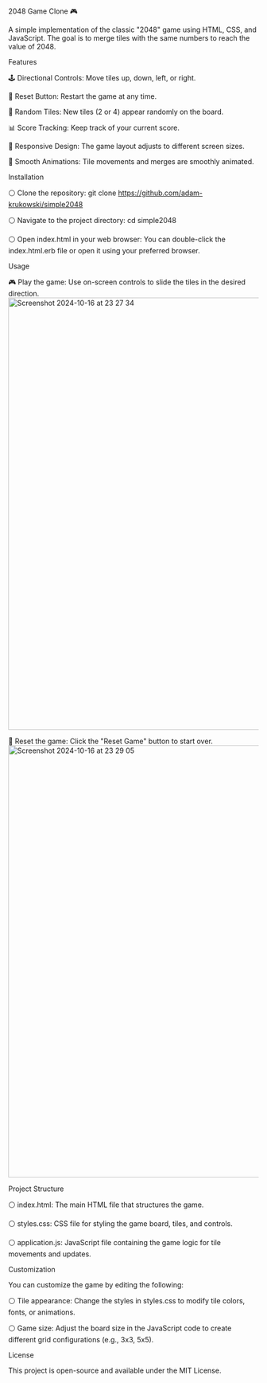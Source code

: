 2048 Game Clone 🎮

A simple implementation of the classic "2048" game using HTML, CSS, and JavaScript. The goal is to merge tiles with the same numbers to reach the value of 2048.

Features

🕹️ Directional Controls: Move tiles up, down, left, or right.

🔄 Reset Button: Restart the game at any time.

🎲 Random Tiles: New tiles (2 or 4) appear randomly on the board.

📊 Score Tracking: Keep track of your current score.

🎨 Responsive Design: The game layout adjusts to different screen sizes.

🔧 Smooth Animations: Tile movements and merges are smoothly animated.

Installation

⚪️ Clone the repository:
git clone https://github.com/adam-krukowski/simple2048

⚪️ Navigate to the project directory:
cd simple2048

⚪️ Open index.html in your web browser:
You can double-click the index.html.erb file or open it using your preferred browser.

Usage

🎮 Play the game: Use on-screen controls to slide the tiles in the desired direction.
<img width="868" alt="Screenshot 2024-10-16 at 23 27 34" src="https://github.com/user-attachments/assets/195b56b9-34ae-47ae-a4a5-c8ba2fe66817">

🔄 Reset the game: Click the "Reset Game" button to start over.
<img width="868" alt="Screenshot 2024-10-16 at 23 29 05" src="https://github.com/user-attachments/assets/9ca30614-2cd8-4605-80d8-d892c5e0545c">

Project Structure

⚪️ index.html: The main HTML file that structures the game.

⚪️ styles.css: CSS file for styling the game board, tiles, and controls.

⚪️ application.js: JavaScript file containing the game logic for tile movements and updates.

Customization

You can customize the game by editing the following:

⚪️ Tile appearance: Change the styles in styles.css to modify tile colors, fonts, or animations.

⚪️ Game size: Adjust the board size in the JavaScript code to create different grid configurations (e.g., 3x3, 5x5).

License

This project is open-source and available under the MIT License.
